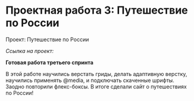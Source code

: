 # Проектная работа 3: Путешествие по России
Проект: Путешествие по России

_Ссылка на проект:_ 

**Готовая работа третьего спринта**

В этой работе научились верстать гриды, делать адаптивную верстку, научились применять @media, и подключать скаченные шрифты. 
Заодно повторили флекс-боксы.
В итоге сделали сайт о путешествиях по России!
